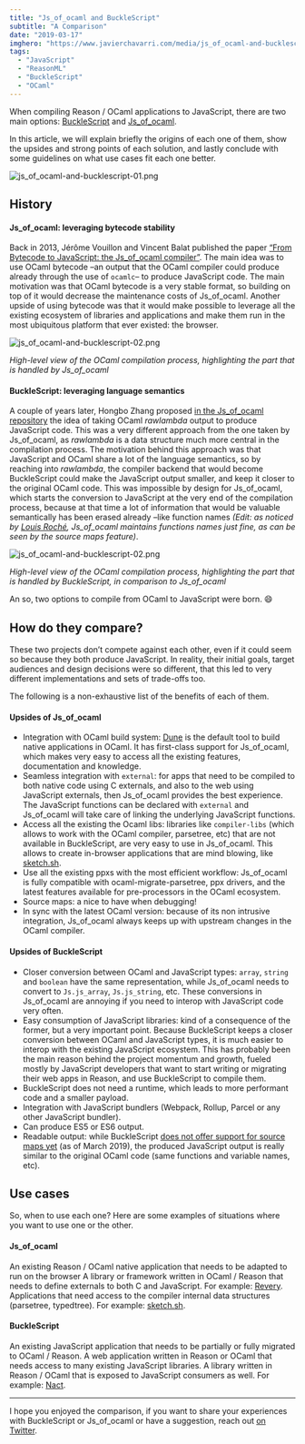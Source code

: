 ```yaml
---
title: "Js_of_ocaml and BuckleScript"
subtitle: "A Comparison"
date: "2019-03-17"
imghero: "https://www.javierchavarri.com/media/js_of_ocaml-and-bucklescript-01.png"
tags:
  - "JavaScript"
  - "ReasonML"
  - "BuckleScript"
  - "OCaml"
---
```


When compiling Reason / OCaml applications to JavaScript, there are two main options: [BuckleScript](http://bucklescript.github.io/) and [Js\_of\_ocaml](http://ocsigen.org/js_of_ocaml/).

In this article, we will explain briefly the origins of each one of them, show the upsides and strong points of each solution, and lastly conclude with some guidelines on what use cases fit each one better.

![js_of_ocaml-and-bucklescript-01.png](/media/js_of_ocaml-and-bucklescript-01.png)

## History

#### Js\_of\_ocaml: leveraging bytecode stability

Back in 2013, Jérôme Vouillon and Vincent Balat published the paper [“From Bytecode to JavaScript: the Js\_of\_ocaml compiler”](https://www.irif.fr/~balat/publications/vouillon_balat-js_of_ocaml.pdf). The main idea was to use OCaml bytecode –an output that the OCaml compiler could produce already through the use of `ocamlc`– to produce JavaScript code. The main motivation was that OCaml bytecode is a very stable format, so building on top of it would decrease the maintenance costs of Js\_of\_ocaml. Another upside of using bytecode was that it would make possible to leverage all the existing ecosystem of libraries and applications and make them run in the most ubiquitous platform that ever existed: the browser.

![js_of_ocaml-and-bucklescript-02.png](/media/js_of_ocaml-and-bucklescript-02.png)

*High-level view of the OCaml compilation process, highlighting the part that is handled by Js\_of\_ocaml*

#### BuckleScript: leveraging language semantics

A couple of years later, Hongbo Zhang proposed [in the Js\_of\_ocaml repository](https://github.com/ocsigen/js_of_ocaml/issues/338) the idea of taking OCaml _rawlambda_ output to produce JavaScript code. This was a very different approach from the one taken by Js\_of\_ocaml, as _rawlambda_ is a data structure much more central in the compilation process. The motivation behind this approach was that JavaScript and OCaml share a lot of the language semantics, so by reaching into _rawlambda_, the compiler backend that would become BuckleScript could make the JavaScript output smaller, and keep it closer to the original OCaml code. This was impossible by design for Js\_of\_ocaml, which starts the conversion to JavaScript at the very end of the compilation process, because at that time a lot of information that would be valuable semantically has been erased already –like function names *(Edit: as noticed by [Louis Roché](https://medium.com/@TestCross), Js\_of\_ocaml maintains functions names just fine, as can be seen by the source maps feature)*.

![js_of_ocaml-and-bucklescript-02.png](/media/js_of_ocaml-and-bucklescript-02.png)

*High-level view of the OCaml compilation process, highlighting the part that is handled by BuckleScript, in comparison to Js\_of\_ocaml*

An so, two options to compile from OCaml to JavaScript were born. 😄

## How do they compare?

These two projects don’t compete against each other, even if it could seem so because they both produce JavaScript. In reality, their initial goals, target audiences and design decisions were so different, that this led to very different implementations and sets of trade-offs too.

The following is a non-exhaustive list of the benefits of each of them.

#### Upsides of Js\_of\_ocaml

- Integration with OCaml build system: [Dune](https://jbuilder.readthedocs.io/en/latest/) is the default tool to build native applications in OCaml. It has first-class support for Js\_of\_ocaml, which makes very easy to access all the existing features, documentation and knowledge.
- Seamless integration with `external`: for apps that need to be compiled to both native code using C externals, and also to the web using JavaScript externals, then Js\_of\_ocaml provides the best experience. The JavaScript functions can be declared with `external` and Js\_of\_ocaml will take care of linking the underlying JavaScript functions.
- Access all the existing the Ocaml libs: libraries like `compiler-libs` (which allows to work with the OCaml compiler, parsetree, etc) that are not available in BuckleScript, are very easy to use in Js\_of\_ocaml. This allows to create in-browser applications that are mind blowing, like [sketch.sh](http://sketch.sh/).
- Use all the existing ppxs with the most efficient workflow: Js\_of\_ocaml is fully compatible with ocaml-migrate-parsetree, ppx drivers, and the latest features available for pre-processors in the OCaml ecosystem.
- Source maps: a nice to have when debugging!
- In sync with the latest OCaml version: because of its non intrusive integration, Js\_of\_ocaml always keeps up with upstream changes in the OCaml compiler.

#### Upsides of BuckleScript

- Closer conversion between OCaml and JavaScript types: `array`, `string` and `boolean` have the same representation, while Js\_of\_ocaml needs to convert to `Js.js_array`, `Js.js_string`, etc. These conversions in Js\_of\_ocaml are annoying if you need to interop with JavaScript code very often.
- Easy consumption of JavaScript libraries: kind of a consequence of the former, but a very important point. Because BuckleScript keeps a closer conversion between OCaml and JavaScript types, it is much easier to interop with the existing JavaScript ecosystem. This has probably been the main reason behind the project momentum and growth, fueled mostly by JavaScript developers that want to start writing or migrating their web apps in Reason, and use BuckleScript to compile them.
- BuckleScript does not need a runtime, which leads to more performant code and a smaller payload.
- Integration with JavaScript bundlers (Webpack, Rollup, Parcel or any other JavaScript bundler).
- Can produce ES5 or ES6 output.
- Readable output: while BuckleScript [does not offer support for source maps yet](https://github.com/BuckleScript/bucklescript/issues/1699) (as of March 2019), the produced JavaScript output is really similar to the original OCaml code (same functions and variable names, etc).

## Use cases

So, when to use each one? Here are some examples of situations where you want to use one or the other.

#### Js\_of\_ocaml

An existing Reason / OCaml native application that needs to be adapted to run on the browser
A library or framework written in OCaml / Reason that needs to define externals to both C and JavaScript. For example: [Revery](https://github.com/bryphe/revery).
Applications that need access to the compiler internal data structures (parsetree, typedtree). For example: [sketch.sh](http://sketch.sh/).

#### BuckleScript

An existing JavaScript application that needs to be partially or fully migrated to OCaml / Reason.
A web application written in Reason or OCaml that needs access to many existing JavaScript libraries.
A library written in Reason / OCaml that is exposed to JavaScript consumers as well. For example: [Nact](https://nact.io/).

---

I hope you enjoyed the comparison, if you want to share your experiences with BuckleScript or Js\_of\_ocaml or have a suggestion, reach out [on Twitter](https://twitter.com/javierwchavarri/).
